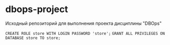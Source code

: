 # dbops-project
Исходный репозиторий для выполнения проекта дисциплины "DBOps"

`CREATE ROLE store WITH LOGIN PASSWORD 'store';`
`GRANT ALL PRIVILEGES ON DATABASE store TO store;`